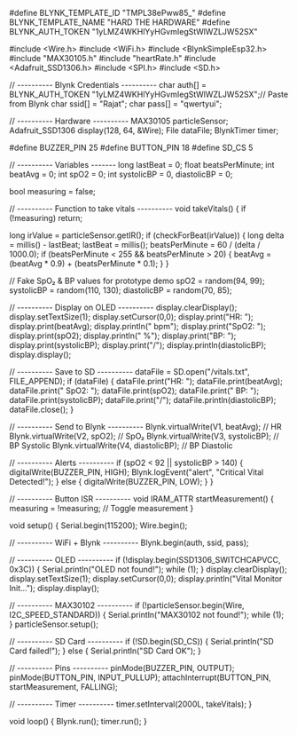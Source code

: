#define BLYNK_TEMPLATE_ID "TMPL38ePww85_"
#define BLYNK_TEMPLATE_NAME "HARD THE HARDWARE"
#define BLYNK_AUTH_TOKEN "1yLMZ4WKHlYyHGvmIegStWlWZLJW52SX"

#include <Wire.h>
#include <WiFi.h>
#include <BlynkSimpleEsp32.h>
#include "MAX30105.h"
#include "heartRate.h"
#include <Adafruit_SSD1306.h>
#include <SPI.h>
#include <SD.h>

// ---------- Blynk Credentials ----------
char auth[] =  BLYNK_AUTH_TOKEN "1yLMZ4WKHlYyHGvmIegStWlWZLJW52SX";// Paste from Blynk
char ssid[] = "Rajat";
char pass[] = "qwertyui";

// ---------- Hardware ----------
MAX30105 particleSensor;
Adafruit_SSD1306 display(128, 64, &Wire);
File dataFile;
BlynkTimer timer;

#define BUZZER_PIN 25
#define BUTTON_PIN 18
#define SD_CS 5

// ---------- Variables -------
long lastBeat = 0;
float beatsPerMinute;
int beatAvg = 0;
int spO2 = 0;
int systolicBP = 0, diastolicBP = 0;

bool measuring = false;

// ---------- Function to take vitals ----------
void takeVitals() {
  if (!measuring) return;

  long irValue = particleSensor.getIR();
  if (checkForBeat(irValue)) {
    long delta = millis() - lastBeat;
    lastBeat = millis();
    beatsPerMinute = 60 / (delta / 1000.0);
    if (beatsPerMinute < 255 && beatsPerMinute > 20) {
      beatAvg = (beatAvg * 0.9) + (beatsPerMinute * 0.1);
    }
  }

  // Fake SpO₂ & BP values for prototype demo
  spO2 = random(94, 99);
  systolicBP = random(110, 130);
  diastolicBP = random(70, 85);

  // ---------- Display on OLED ----------
  display.clearDisplay();
  display.setTextSize(1);
  display.setCursor(0,0);
  display.print("HR: "); display.print(beatAvg); display.println(" bpm");
  display.print("SpO2: "); display.print(spO2); display.println(" %");
  display.print("BP: "); display.print(systolicBP); display.print("/");
  display.println(diastolicBP);
  display.display();

  // ---------- Save to SD ----------
  dataFile = SD.open("/vitals.txt", FILE_APPEND);
  if (dataFile) {
    dataFile.print("HR: "); dataFile.print(beatAvg);
    dataFile.print(" SpO2: "); dataFile.print(spO2);
    dataFile.print(" BP: "); dataFile.print(systolicBP);
    dataFile.print("/"); dataFile.println(diastolicBP);
    dataFile.close();
  }

  // ---------- Send to Blynk ----------
  Blynk.virtualWrite(V1, beatAvg);   // HR
  Blynk.virtualWrite(V2, spO2);      // SpO₂
  Blynk.virtualWrite(V3, systolicBP); // BP Systolic
  Blynk.virtualWrite(V4, diastolicBP); // BP Diastolic

  // ---------- Alerts ----------
  if (spO2 < 92 || systolicBP > 140) {
    digitalWrite(BUZZER_PIN, HIGH);
    Blynk.logEvent("alert", "Critical Vital Detected!");
  } else {
    digitalWrite(BUZZER_PIN, LOW);
  }
}

// ---------- Button ISR ----------
void IRAM_ATTR startMeasurement() {
  measuring = !measuring;  // Toggle measurement
}

void setup() {
  Serial.begin(115200);
  Wire.begin();

  // ---------- WiFi + Blynk ----------
  Blynk.begin(auth, ssid, pass);

  // ---------- OLED ----------
  if (!display.begin(SSD1306_SWITCHCAPVCC, 0x3C)) {
    Serial.println("OLED not found!");
    while (1);
  }
  display.clearDisplay();
  display.setTextSize(1);
  display.setCursor(0,0);
  display.println("Vital Monitor Init...");
  display.display();

  // ---------- MAX30102 ----------
  if (!particleSensor.begin(Wire, I2C_SPEED_STANDARD)) {
    Serial.println("MAX30102 not found!");
    while (1);
  }
  particleSensor.setup();

  // ---------- SD Card ----------
  if (!SD.begin(SD_CS)) {
    Serial.println("SD Card failed!");
  } else {
    Serial.println("SD Card OK");
  }

  // ---------- Pins ----------
  pinMode(BUZZER_PIN, OUTPUT);
  pinMode(BUTTON_PIN, INPUT_PULLUP);
  attachInterrupt(BUTTON_PIN, startMeasurement, FALLING);

  // ---------- Timer ----------
  timer.setInterval(2000L, takeVitals);
}

void loop() {
  Blynk.run();
  timer.run();
}
